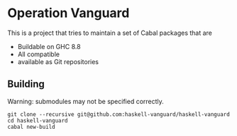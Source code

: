 Operation Vanguard
====

This is a project that tries to maintain a set of Cabal packages that are

* Buildable on GHC 8.8
* All compatible
* available as Git repositories

Building
----

Warning: submodules may not be specified correctly.

```
git clone --recursive git@github.com:haskell-vanguard/haskell-vanguard
cd haskell-vanguard
cabal new-build
```
